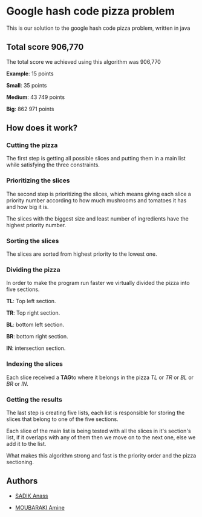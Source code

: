 # Google hash code pizza problem

This is our solution to the google hash code pizza problem, written in java

## Total score 906,770

The total score we achieved using this algorithm was 906,770 

**Example**: 15 points

**Small**: 35 points

**Medium**: 43 749 points

**Big**: 862 971 points


## How does it work?

### Cutting the pizza

The first step is getting all possible slices and putting them in a main list while satisfying the three constraints.

### Prioritizing the slices

The second step is prioritizing the slices, which means giving each slice a priority number according to how much mushrooms and tomatoes it has and how big it is.

The slices with the biggest size and least number of ingredients have the highest priority number.

### Sorting the slices

The slices are sorted from highest priority to the lowest one.

### Dividing the pizza

In order to make the program run faster we virtually divided the pizza into five sections.

**TL**: Top left section.

**TR**: Top right section.

**BL**: bottom left section.

**BR**: bottom right section.

**IN**: intersection section.

### Indexing the slices

Each slice received a **TAG**to where it belongs in the pizza *TL* or *TR* or *BL* or *BR* or *IN*.

### Getting the results

The last step is creating five lists, each list is responsible for storing the slices that belong to one of the five sections.

Each slice of the main list is being tested with all the slices in it's section's list, if it overlaps with any of them then we move on to the next one, else we add it to the list.

What makes this algorithm strong and fast is the priority order and the pizza sectioning.

## Authors

* [SADIK Anass](https://github.com/anass05)

* [MOUBARAKI Amine](https://github.com/MOUBARAKI)
